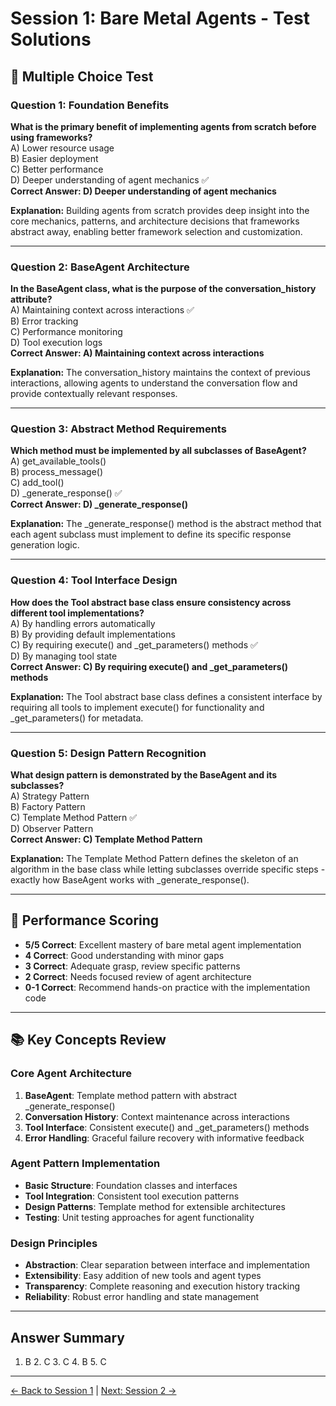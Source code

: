 # Session 1: Bare Metal Agents - Test Solutions

## 📝 Multiple Choice Test

### Question 1: Foundation Benefits

**What is the primary benefit of implementing agents from scratch before using frameworks?**  
A) Lower resource usage  
B) Easier deployment  
C) Better performance  
D) Deeper understanding of agent mechanics ✅  
**Correct Answer: D) Deeper understanding of agent mechanics**

**Explanation:** Building agents from scratch provides deep insight into the core mechanics, patterns, and architecture decisions that frameworks abstract away, enabling better framework selection and customization.

---

### Question 2: BaseAgent Architecture

**In the BaseAgent class, what is the purpose of the conversation_history attribute?**  
A) Maintaining context across interactions ✅  
B) Error tracking  
C) Performance monitoring  
D) Tool execution logs  
**Correct Answer: A) Maintaining context across interactions**

**Explanation:** The conversation_history maintains the context of previous interactions, allowing agents to understand the conversation flow and provide contextually relevant responses.

---

### Question 3: Abstract Method Requirements

**Which method must be implemented by all subclasses of BaseAgent?**  
A) get_available_tools()  
B) process_message()  
C) add_tool()  
D) _generate_response() ✅  
**Correct Answer: D) _generate_response()**

**Explanation:** The _generate_response() method is the abstract method that each agent subclass must implement to define its specific response generation logic.

---

### Question 4: Tool Interface Design

**How does the Tool abstract base class ensure consistency across different tool implementations?**  
A) By handling errors automatically  
B) By providing default implementations  
C) By requiring execute() and _get_parameters() methods ✅  
D) By managing tool state  
**Correct Answer: C) By requiring execute() and _get_parameters() methods**

**Explanation:** The Tool abstract base class defines a consistent interface by requiring all tools to implement execute() for functionality and _get_parameters() for metadata.

---

### Question 5: Design Pattern Recognition

**What design pattern is demonstrated by the BaseAgent and its subclasses?**  
A) Strategy Pattern  
B) Factory Pattern  
C) Template Method Pattern ✅  
D) Observer Pattern  
**Correct Answer: C) Template Method Pattern**

**Explanation:** The Template Method Pattern defines the skeleton of an algorithm in the base class while letting subclasses override specific steps - exactly how BaseAgent works with _generate_response().

---

## 🎯 Performance Scoring

- **5/5 Correct**: Excellent mastery of bare metal agent implementation
- **4 Correct**: Good understanding with minor gaps
- **3 Correct**: Adequate grasp, review specific patterns
- **2 Correct**: Needs focused review of agent architecture
- **0-1 Correct**: Recommend hands-on practice with the implementation code

---

## 📚 Key Concepts Review

### Core Agent Architecture

1. **BaseAgent**: Template method pattern with abstract _generate_response()
2. **Conversation History**: Context maintenance across interactions
3. **Tool Interface**: Consistent execute() and _get_parameters() methods
4. **Error Handling**: Graceful failure recovery with informative feedback

### Agent Pattern Implementation

- **Basic Structure**: Foundation classes and interfaces
- **Tool Integration**: Consistent tool execution patterns
- **Design Patterns**: Template method for extensible architectures
- **Testing**: Unit testing approaches for agent functionality

### Design Principles

- **Abstraction**: Clear separation between interface and implementation
- **Extensibility**: Easy addition of new tools and agent types
- **Transparency**: Complete reasoning and execution history tracking
- **Reliability**: Robust error handling and state management

---

## Answer Summary

1. B  2. C  3. C  4. B  5. C

---

[← Back to Session 1](Session1_Bare_Metal_Agents.md) | [Next: Session 2 →](Session2_LangChain_Foundations.md)
